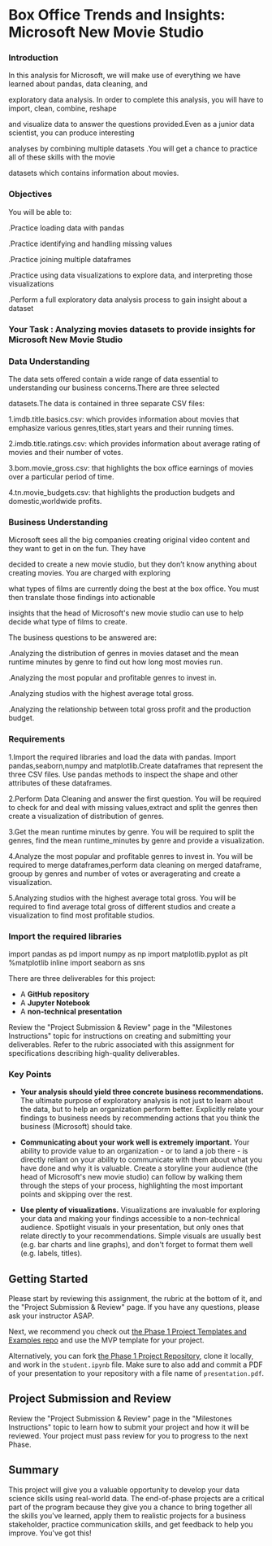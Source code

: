 # Box Office Trends and Insights: Microsoft New Movie Studio

### Introduction

In this analysis for Microsoft, we will make use of everything we have learned about pandas, data cleaning, and

exploratory data analysis. In order to complete this analysis, you will have to import, clean, combine, reshape

and visualize data to answer the questions provided.Even as a junior data scientist, you can produce interesting

analyses by combining multiple datasets .You will get a chance to practice all of these skills with the movie  

datasets which contains information about movies.

### Objectives

You will be able to:

.Practice loading data with pandas
  
.Practice identifying and handling missing values
  
.Practice joining multiple dataframes
  
.Practice using data visualizations to explore data, and interpreting those visualizations
  
.Perform a full exploratory data analysis process to gain insight about a dataset


### Your Task : Analyzing movies datasets to provide insights for Microsoft New Movie Studio






### Data Understanding

The data sets offered contain a wide range of data essential to understanding our business concerns.There are three selected 

datasets.The data is contained in three separate CSV files:

1.imdb.title.basics.csv: which provides information about movies that emphasize various genres,titles,start years and their      running times.
    
2.imdb.title.ratings.csv: which provides information about average rating of movies and their number of votes.
    
3.bom.movie_gross.csv: that highlights the box office earnings of movies over a particular period of time.
 
4.tn.movie_budgets.csv: that highlights the production budgets and domestic,worldwide profits.




### Business Understanding


Microsoft sees all the big companies creating original video content and they want to get in on the fun. They have 

decided to create a new movie studio, but they don’t know anything about creating movies. You are charged with exploring 

what types of films are currently doing the best at the box office. You must then translate those findings into actionable 

insights that the head of Microsoft's new movie studio can use to help decide what type of films to create.


The business questions to be answered  are:

.Analyzing the distribution of genres in movies dataset and the mean runtime minutes by 
 genre to find out how long most movies run.

.Analyzing the most popular and profitable genres to invest in.

.Analyzing studios with the highest  average total gross.

.Analyzing the relationship between total gross profit and the production budget.




### Requirements

1.Import the required libraries and load the data with pandas.
Import pandas,seaborn,numpy and matplotlib.Create  dataframes that represent the three CSV files. 
Use pandas methods to inspect the shape and other attributes of these dataframes. 

2.Perform Data Cleaning and answer the first question.
You will be required to check for and deal with missing values,extract and split the genres then create a 
visualization of distribution of genres.

3.Get the mean runtime minutes by genre.
You will be required to split the genres, find the mean runtime_minutes by genre and provide a visualization.

4.Analyze the most popular and profitable genres to invest in.
You will be required to merge dataframes,perform data cleaning on merged dataframe, grooup by genres and number of votes 
or averagerating and create a visualization.

5.Analyzing studios with the highest  average total gross.
You will be required to find average total gross of different studios and create a visualization to find most profitable
studios.




### Import the required libraries

import pandas as pd
import numpy as np
import matplotlib.pyplot as plt
%matplotlib inline
import seaborn as sns



There are three deliverables for this project:

* A **GitHub repository**
* A **Jupyter Notebook**
* A **non-technical presentation**

Review the "Project Submission & Review" page in the "Milestones Instructions" topic for instructions on creating and submitting your deliverables. Refer to the rubric associated with this assignment for specifications describing high-quality deliverables.

### Key Points

* **Your analysis should yield three concrete business recommendations.** The ultimate purpose of exploratory analysis is not just to learn about the data, but to help an organization perform better. Explicitly relate your findings to business needs by recommending actions that you think the business (Microsoft) should take.

* **Communicating about your work well is extremely important.** Your ability to provide value to an organization - or to land a job there - is directly reliant on your ability to communicate with them about what you have done and why it is valuable. Create a storyline your audience (the head of Microsoft's new movie studio) can follow by walking them through the steps of your process, highlighting the most important points and skipping over the rest.

* **Use plenty of visualizations.** Visualizations are invaluable for exploring your data and making your findings accessible to a non-technical audience. Spotlight visuals in your presentation, but only ones that relate directly to your recommendations. Simple visuals are usually best (e.g. bar charts and line graphs), and don't forget to format them well (e.g. labels, titles).

## Getting Started

Please start by reviewing this assignment, the rubric at the bottom of it, and the "Project Submission & Review" page. If you have any questions, please ask your instructor ASAP.

Next, we recommend you check out [the Phase 1 Project Templates and Examples repo](https://github.com/learn-co-curriculum/dsc-project-template) and use the MVP template for your project.

Alternatively, you can fork [the Phase 1 Project Repository](https://github.com/learn-co-curriculum/dsc-phase-1-project), clone it locally, and work in the `student.ipynb` file. Make sure to also add and commit a PDF of your presentation to your repository with a file name of `presentation.pdf`.

## Project Submission and Review

Review the "Project Submission & Review" page in the "Milestones Instructions" topic to learn how to submit your project and how it will be reviewed. Your project must pass review for you to progress to the next Phase.

## Summary

This project will give you a valuable opportunity to develop your data science skills using real-world data. The end-of-phase projects are a critical part of the program because they give you a chance to bring together all the skills you've learned, apply them to realistic projects for a business stakeholder, practice communication skills, and get feedback to help you improve. You've got this!
